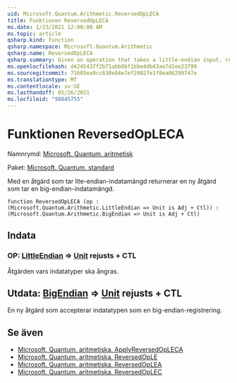 ```yaml
---
uid: Microsoft.Quantum.Arithmetic.ReversedOpLECA
title: Funktionen ReversedOpLECA
ms.date: 1/23/2021 12:00:00 AM
ms.topic: article
qsharp.kind: function
qsharp.namespace: Microsoft.Quantum.Arithmetic
qsharp.name: ReversedOpLECA
qsharp.summary: Given an operation that takes a little-endian input, returns a new operation that takes a big-endian input.
ms.openlocfilehash: d4245437f2b71abb8bf1bbe4db43ae7d2ee23799
ms.sourcegitcommit: 71605ea9cc630e84e7ef29027e1f0ea06299747e
ms.translationtype: MT
ms.contentlocale: sv-SE
ms.lasthandoff: 01/26/2021
ms.locfileid: "98845755"
---
```

# <a name="reversedopleca-function"></a>Funktionen ReversedOpLECA

Namnrymd: [Microsoft. Quantum. aritmetisk](xref:Microsoft.Quantum.Arithmetic)

Paket: [Microsoft. Quantum. standard](https://nuget.org/packages/Microsoft.Quantum.Standard)


Med en åtgärd som tar lite-endian-indatamängd returnerar en ny åtgärd som tar en big-endian-indatamängd.

```qsharp
function ReversedOpLECA (op : (Microsoft.Quantum.Arithmetic.LittleEndian => Unit is Adj + Ctl)) : (Microsoft.Quantum.Arithmetic.BigEndian => Unit is Adj + Ctl)
```


## <a name="input"></a>Indata

### <a name="op--littleendian--unit--is-adj--ctl"></a>OP: [LittleEndian](xref:Microsoft.Quantum.Arithmetic.LittleEndian) => [Unit](xref:microsoft.quantum.lang-ref.unit)  rejusts + CTL

Åtgärden vars indatatyper ska ångras.



## <a name="output--bigendian--unit--is-adj--ctl"></a>Utdata: [BigEndian](xref:Microsoft.Quantum.Arithmetic.BigEndian) => [Unit](xref:microsoft.quantum.lang-ref.unit)  rejusts + CTL

En ny åtgärd som accepterar indatatypen som en big-endian-registrering.

## <a name="see-also"></a>Se även

- [Microsoft. Quantum. aritmetiska. ApplyReversedOpLECA](xref:Microsoft.Quantum.Arithmetic.ApplyReversedOpLECA)
- [Microsoft. Quantum. aritmetiska. ReversedOpLE](xref:Microsoft.Quantum.Arithmetic.ReversedOpLE)
- [Microsoft. Quantum. aritmetiska. ReversedOpLEA](xref:Microsoft.Quantum.Arithmetic.ReversedOpLEA)
- [Microsoft. Quantum. aritmetiska. ReversedOpLEC](xref:Microsoft.Quantum.Arithmetic.ReversedOpLEC)